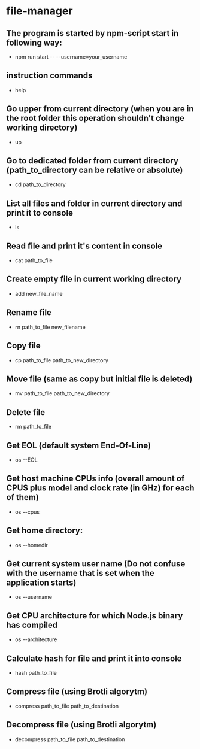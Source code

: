 # file-manager



## The program is started by npm-script start in following way:

- npm run start -- --username=your_username

## instruction commands

- help

## Go upper from current directory (when you are in the root folder this operation shouldn't change working directory)

- up

## Go to dedicated folder from current directory (path_to_directory can be relative or absolute)

- cd path_to_directory

## List all files and folder in current directory and print it to console

- ls

## Read file and print it's content in console

- cat path_to_file

## Create empty file in current working directory

- add new_file_name

## Rename file

- rn path_to_file new_filename

## Copy file

- cp path_to_file path_to_new_directory

## Move file (same as copy but initial file is deleted)

- mv path_to_file path_to_new_directory

## Delete file

- rm path_to_file

## Get EOL (default system End-Of-Line)

- os --EOL

## Get host machine CPUs info (overall amount of CPUS plus model and clock rate (in GHz) for each of them)

- os --cpus

## Get home directory:

- os --homedir

## Get current system user name (Do not confuse with the username that is set when the application starts)

- os --username

## Get CPU architecture for which Node.js binary has compiled

- os --architecture

## Calculate hash for file and print it into console

- hash path_to_file

## Compress file (using Brotli algorytm)

- compress path_to_file path_to_destination

## Decompress file (using Brotli algorytm)

- decompress path_to_file path_to_destination